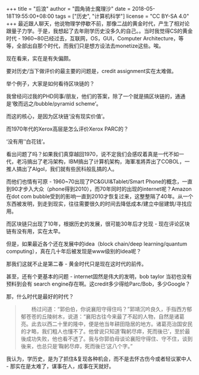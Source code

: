 +++
title = "后浪"
author = "圆角骑士魔理沙"
date = 2018-05-18T19:55:00+08:00
tags = ["历史", "计算机科学"]
license = "CC BY-SA 4.0"
+++
最近跟人聊天，他说物理学停歇不前，那像二战的黄金时代，产生了相对论跟量子力学。于是，我想起了去年刚学历史没多久的自己。。当时我觉得CS的黄金时代 - 1960~80已经过去，互联网，OS，GUI，Computer Architecture，等等，全部出自那个时代，而我们只是想方设法去monetize这些。唉。

  


现在看来，实在是有失偏颇。

要对历史/当下做评价的最主要的问题是，credit assignment实在太难做。

  


举个例子，大家是如何看待区块链的？

我曾经问过我的PHD同事/朋友，他们的答案，除了一个就是搞区块链的，通通是‘敬而远之/bubble/pyramid scheme’。

而这的核心，是因为区块链‘没有现实价值’。

  


而1970年代的Xerox高层是怎么评价Xerox PARC的？

‘没有用’‘白花钱’。

  


看出问题了吗？如果我们真穿越回1970，说不定我们会感叹着真是一代不如一代，老冯搞出了老冯架构，IBM搞出了计算机架构，海軍准將弄出了COBOL，一推人搞出了Algol，我们就有些民科般乱搞的人。

  


而他们也情有可原 - 1960~70出现了PC&GUI&Tablet/Smart Phone的概念，一直到90才步入大众（phone得到2010），而70年同时的出现的internet呢？Amazon在dot com bubble受到的影响一直到2010才恢复过来，这整整隔了40年。从一个东西被发明，到走到现实，往往需要很久的时间去降低成本/建立中层建筑/寻找应用。

  


而区块链只出现了10年，根据历史的发展，很可能30年后才兑现 - 现在评论区块链有没有用，实在太早。

但是，如果最近各个还在发展中的idea（block chain/deep learning/quantum computing），真在几十年后被发现是www级别的idea呢？

  


那我们这就不止是第二春 - 黄金时代只是现在这时代的前传。

  


甚至，还有个更基本的问题 - internet固然是伟大的发明，bob taylor 当初也没有预料到会有 search engine存在啊。这credit多少得给Parc/Bob，多少Google？

  


那，什么时代是最好的时代？

 > 
 > 　　杨过问道：“郭伯伯，你说襄阳守得住吗？”郭靖沉吟良久，手指西方郁郁苍苍的丘陵树木，说道：“襄阳古往今来最了不起的人物，自然是诸葛亮。此去以西二十里的隆中，便是他当年耕田隐居的地方。诸葛亮治国安民的才略，我们粗人也懂不了。他曾说只知道‘鞠躬尽瘁，死而後已’，至於最後成功失败，他也看不透了。我与你郭伯母谈论襄阳守得住、守不住，谈到後来，也总只是‘鞠躬尽瘁，死而後已’这八个字。”

  


我认为，学历史，是为了抓住&复现各种机会，而不是去怀古伤今或者轻议冢中人 - 那实在是太难了，谋事在人，成事在天就好。

